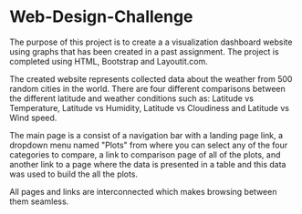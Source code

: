 # Web-Design-Challenge

The purpose of this project is to create a a visualization dashboard website using graphs that has been created in a past assignment. The project is completed using HTML, Bootstrap and Layoutit.com. 

The created website represents collected data about the weather from 500 random cities in the world. 
There are four different comparisons between the different latitude and weather conditions such as: Latitude vs Temperature, Latitude vs Humidity, Latitude vs Cloudiness and Latitude vs Wind speed.

The main page is a consist of a navigation bar with a landing page link, a dropdown menu named "Plots" from where you can select any of the four categories to compare, a link to comparison page of all of the plots, and another link to a page where the data is presented in a table and this data was used to build the all the plots. 

All pages and links are interconnected which makes browsing between them seamless.
